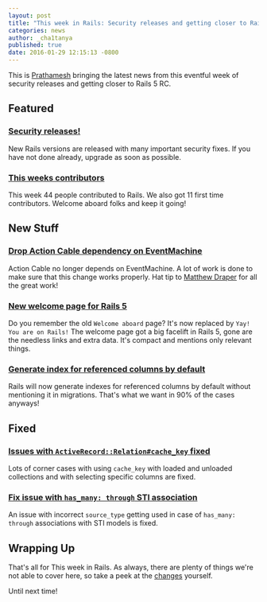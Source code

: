 ```yaml
---
layout: post
title: "This week in Rails: Security releases and getting closer to Rails 5 RC"
categories: news
author: _cha1tanya
published: true
date: 2016-01-29 12:15:13 -0800
---
```


This is [Prathamesh](https://twitter.com/_cha1tanya) bringing the latest news from this eventful week of security releases and getting closer to Rails 5 RC.

## Featured

### [Security releases!](http://weblog.rubyonrails.org/2016/1/25/Rails-5-0-0-beta1-1-4-2-5-1-4-1-14-1-3-2-22-1-and-rails-html-sanitizer-1-0-3-have-been-released/)

New Rails versions are released with many important security fixes. If you have not done already, upgrade as soon as possible.

### [This weeks contributors](http://contributors.rubyonrails.org/contributors/in-time-window/20160124-20160129)

This week 44 people contributed to Rails. We also got 11 first time contributors. Welcome aboard folks and keep it going!

## New Stuff

### [Drop Action Cable dependency on EventMachine](https://github.com/rails/rails/pull/23305)

Action Cable no longer depends on EventMachine. A lot of work is done to make sure that this change works properly. Hat tip to [Matthew Draper](https://twitter.com/_matthewd) for all the great work!

### [New welcome page for Rails 5](https://github.com/rails/rails/pull/23237)

Do you remember the old `Welcome aboard` page? It's now replaced by `Yay! You are on Rails!` The welcome page got a big facelift in Rails 5, gone are the needless links and extra data. It's compact and mentions only relevant things.

### [Generate index for referenced columns by default](https://github.com/rails/rails/pull/23179)

Rails will now generate indexes for referenced columns by default without mentioning it in migrations. That's what we want in 90% of the cases anyways!

## Fixed

### [Issues with `ActiveRecord::Relation#cache_key` fixed](https://github.com/rails/rails/pull/23080)

Lots of corner cases with using `cache_key` with loaded and unloaded collections and with selecting specific columns are fixed.

### [Fix issue with `has_many: through` STI association](https://github.com/rails/rails/pull/23221)

An issue with incorrect `source_type` getting used in case of `has_many: through` associations with STI models is fixed.

## Wrapping Up

That's all for This week in Rails. As always, there are plenty of things we're not able to cover here, so take a peek at the [changes](https://github.com/rails/rails/compare/master@%7B2016-01-24%7D...@%7B2016-01-29%7D) yourself.

Until next time!

